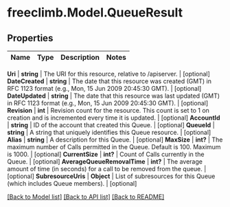 # freeclimb.Model.QueueResult



## Properties

Name | Type | Description | Notes
------------ | ------------- | ------------- | -------------

**Uri** | **string** | The URI for this resource, relative to /apiserver. | [optional] 
**DateCreated** | **string** | The date that this resource was created (GMT) in RFC 1123 format (e.g., Mon, 15 Jun 2009 20:45:30 GMT). | [optional] 
**DateUpdated** | **string** | The date that this resource was last updated (GMT) in RFC 1123 format (e.g., Mon, 15 Jun 2009 20:45:30 GMT). | [optional] 
**Revision** | **int** | Revision count for the resource. This count is set to 1 on creation and is incremented every time it is updated. | [optional] 
**AccountId** | **string** | ID of the account that created this Queue. | [optional] 
**QueueId** | **string** | A string that uniquely identifies this Queue resource. | [optional] 
**Alias** | **string** | A description for this Queue. | [optional] 
**MaxSize** | **int?** | The maximum number of Calls permitted in the Queue. Default is 100. Maximum is 1000. | [optional] 
**CurrentSize** | **int?** | Count of Calls currently in the Queue. | [optional] 
**AverageQueueRemovalTime** | **int?** | The average amount of time (in seconds) for a call to be removed from the queue. | [optional] 
**SubresourceUris** | **Object** | List of subresources for this Queue (which includes Queue members). | [optional] 


 [[Back to Model list]](../README.md#documentation-for-models) [[Back to API list]](../README.md#documentation-for-api-endpoints) [[Back to README]](../README.md)



